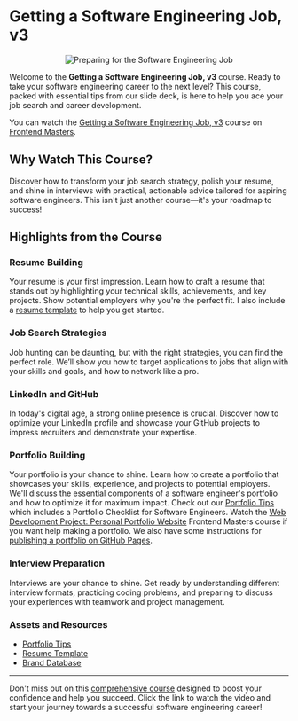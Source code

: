 # Getting a Software Engineering Job, v3

<p align="center">
  <img src="https://res.cloudinary.com/vetswhocode/image/upload/v1721005521/Final_Preparing_For_the_Software_Engineering_Job_v3_-_Slide_Deck_sqof1p.gif" alt="Preparing for the Software Engineering Job">
</p>

Welcome to the **Getting a Software Engineering Job, v3** course. Ready to take your software engineering career to the next level? This course, packed with essential tips from our slide deck, is here to help you ace your job search and career development.

You can watch the [Getting a Software Engineering Job, v3](https://frontendmasters.com/courses/getting-a-job-v3/) course on [Frontend Masters](https://frontendmasters.com). 

## Why Watch This Course?

Discover how to transform your job search strategy, polish your resume, and shine in interviews with practical, actionable advice tailored for aspiring software engineers. This isn't just another course—it's your roadmap to success!

## Highlights from the Course

### Resume Building
Your resume is your first impression. Learn how to craft a resume that stands out by highlighting your technical skills, achievements, and key projects. Show potential employers why you're the perfect fit. I also include a [resume template](resume-template.pdf) to help you get started.

### Job Search Strategies
Job hunting can be daunting, but with the right strategies, you can find the perfect role. We’ll show you how to target applications to jobs that align with your skills and goals, and how to network like a pro.

### LinkedIn and GitHub
In today's digital age, a strong online presence is crucial. Discover how to optimize your LinkedIn profile and showcase your GitHub projects to impress recruiters and demonstrate your expertise.

### Portfolio Building
Your portfolio is your chance to shine. Learn how to create a portfolio that showcases your skills, experience, and projects to potential employers. We'll discuss the essential components of a software engineer's portfolio and how to optimize it for maximum impact. Check out our [Portfolio Tips](portfolio-tips.md) which includes a Portfolio Checklist for Software Engineers. Watch the [Web Development Project: Personal Portfolio Website](https://frontendmasters.com/courses/portfolio-website/) Frontend Masters course if you want help making a portfolio. We also have some instructions for [publishing a portfolio on GitHub Pages](github-pages.md).

### Interview Preparation
Interviews are your chance to shine. Get ready by understanding different interview formats, practicing coding problems, and preparing to discuss your experiences with teamwork and project management.

### Assets and Resources
- [Portfolio Tips](portfolio-tips.md) 
- [Resume Template](resume-template.pdf)
- [Brand Database](https://vets-who-code.notion.site/Generic-Brand-Database-d69b3e59f9274427adedf00aa9f16c21?pvs=4)
---

Don't miss out on this [comprehensive course](https://frontendmasters.com/courses/getting-a-job-v3/) designed to boost your confidence and help you succeed. Click the link to watch the video and start your journey towards a successful software engineering career!